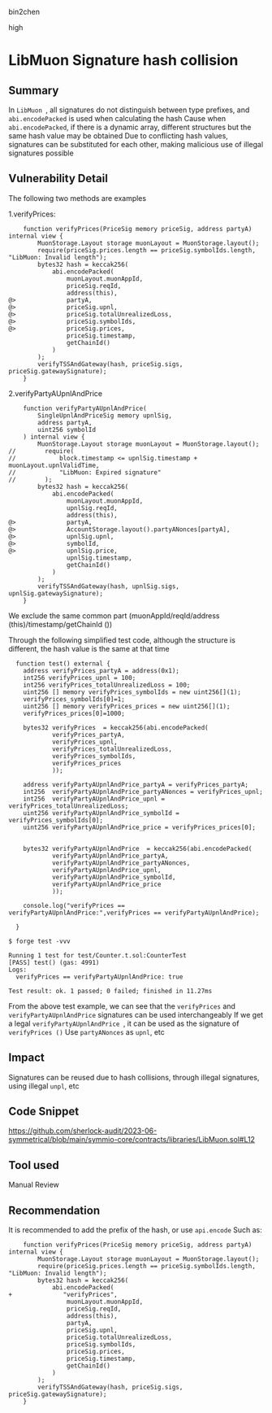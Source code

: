 bin2chen

high

# LibMuon Signature hash collision

## Summary

In `LibMuon `, all signatures do not distinguish between type prefixes, and  `abi.encodePacked` is used when calculating the hash
Cause when  `abi.encodePacked`, if there is a dynamic array, different structures but the same hash value may be obtained
Due to conflicting hash values, signatures can be substituted for each other, making malicious use of illegal signatures possible

## Vulnerability Detail

The following two methods are examples

1.verifyPrices:
```solidity
    function verifyPrices(PriceSig memory priceSig, address partyA) internal view {
        MuonStorage.Layout storage muonLayout = MuonStorage.layout();
        require(priceSig.prices.length == priceSig.symbolIds.length, "LibMuon: Invalid length");
        bytes32 hash = keccak256(
            abi.encodePacked(
                muonLayout.muonAppId,
                priceSig.reqId,
                address(this),
@>              partyA,
@>              priceSig.upnl,
@>              priceSig.totalUnrealizedLoss,
@>              priceSig.symbolIds,
@>              priceSig.prices,
                priceSig.timestamp,
                getChainId()
            )
        );
        verifyTSSAndGateway(hash, priceSig.sigs, priceSig.gatewaySignature);
    }
```

2.verifyPartyAUpnlAndPrice
```solidity
    function verifyPartyAUpnlAndPrice(
        SingleUpnlAndPriceSig memory upnlSig,
        address partyA,
        uint256 symbolId
    ) internal view {
        MuonStorage.Layout storage muonLayout = MuonStorage.layout();
//        require(
//            block.timestamp <= upnlSig.timestamp + muonLayout.upnlValidTime,
//            "LibMuon: Expired signature"
//        );
        bytes32 hash = keccak256(
            abi.encodePacked(
                muonLayout.muonAppId,
                upnlSig.reqId,
                address(this),
@>              partyA,
@>              AccountStorage.layout().partyANonces[partyA],
@>              upnlSig.upnl,
@>              symbolId,
@>              upnlSig.price,
                upnlSig.timestamp,
                getChainId()
            )
        );
        verifyTSSAndGateway(hash, upnlSig.sigs, upnlSig.gatewaySignature);
    }
```
We exclude the same common part (muonAppId/reqId/address (this)/timestamp/getChainId ())

Through the following simplified test code, although the structure is different, the hash value is the same at that time

```solidity
  function test() external {
    address verifyPrices_partyA = address(0x1);
    int256 verifyPrices_upnl = 100;
    int256 verifyPrices_totalUnrealizedLoss = 100;
    uint256 [] memory verifyPrices_symbolIds = new uint256[](1);
    verifyPrices_symbolIds[0]=1;
    uint256 [] memory verifyPrices_prices = new uint256[](1);
    verifyPrices_prices[0]=1000;  

    bytes32 verifyPrices  = keccak256(abi.encodePacked(
            verifyPrices_partyA,
            verifyPrices_upnl,
            verifyPrices_totalUnrealizedLoss,
            verifyPrices_symbolIds,
            verifyPrices_prices
            ));

    address verifyPartyAUpnlAndPrice_partyA = verifyPrices_partyA;
    int256  verifyPartyAUpnlAndPrice_partyANonces = verifyPrices_upnl;
    int256  verifyPartyAUpnlAndPrice_upnl = verifyPrices_totalUnrealizedLoss;
    uint256 verifyPartyAUpnlAndPrice_symbolId = verifyPrices_symbolIds[0];
    uint256 verifyPartyAUpnlAndPrice_price = verifyPrices_prices[0];


    bytes32 verifyPartyAUpnlAndPrice  = keccak256(abi.encodePacked(
            verifyPartyAUpnlAndPrice_partyA,
            verifyPartyAUpnlAndPrice_partyANonces,
            verifyPartyAUpnlAndPrice_upnl,
            verifyPartyAUpnlAndPrice_symbolId,
            verifyPartyAUpnlAndPrice_price
            ));

    console.log("verifyPrices == verifyPartyAUpnlAndPrice:",verifyPrices == verifyPartyAUpnlAndPrice);

  }
```

```console
$ forge test -vvv

Running 1 test for test/Counter.t.sol:CounterTest
[PASS] test() (gas: 4991)
Logs:
  verifyPrices == verifyPartyAUpnlAndPrice: true

Test result: ok. 1 passed; 0 failed; finished in 11.27ms
```

From the above test example, we can see that the `verifyPrices` and `verifyPartyAUpnlAndPrice` signatures can be used interchangeably
If we get a legal `verifyPartyAUpnlAndPrice `, it can be used as the signature of `verifyPrices ()`
Use `partyANonces` as  `upnl`, etc

## Impact
Signatures can be reused due to hash collisions, through illegal signatures, using illegal `unpl`, etc

## Code Snippet
https://github.com/sherlock-audit/2023-06-symmetrical/blob/main/symmio-core/contracts/libraries/LibMuon.sol#L12

## Tool used

Manual Review

## Recommendation

It is recommended to add the prefix of the hash, or use `api.encode`
Such as:
```solidity
    function verifyPrices(PriceSig memory priceSig, address partyA) internal view {
        MuonStorage.Layout storage muonLayout = MuonStorage.layout();
        require(priceSig.prices.length == priceSig.symbolIds.length, "LibMuon: Invalid length");
        bytes32 hash = keccak256(
            abi.encodePacked(
+              "verifyPrices",
                muonLayout.muonAppId,
                priceSig.reqId,
                address(this),
                partyA,
                priceSig.upnl,
                priceSig.totalUnrealizedLoss,
                priceSig.symbolIds,
                priceSig.prices,
                priceSig.timestamp,
                getChainId()
            )
        );
        verifyTSSAndGateway(hash, priceSig.sigs, priceSig.gatewaySignature);
    }
```

